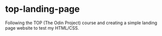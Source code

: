 # top-landing-page

Following the TOP (The Odin Project) course and creating a simple landing page website to test my HTML/CSS.